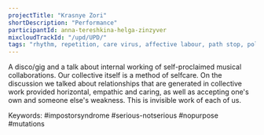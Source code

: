 ```yaml
---
projectTitle: "Krasnye Zori"
shortDescription: "Performance"
participantId: anna-tereshkina-helga-zinzyver
mixcloudTrackId: "/upd/UPD/"
tags: "rhythm, repetition, care virus, affective labour, path stop, political dancefloor, protocols of self-organisation, production drama, yesterday's unalienated celebration"
---
```


A disco/gig and a talk about internal working of self-proclaimed musical collaborations. Our collective itself is a method of selfcare. On the discussion we talked about relationships that are generated in collective work provided horizontal, empathic and caring, as well as accepting one's own and someone else's weakness. This is invisible work of each of us.

Keywords: #impostorsyndrome #serious-notserious #nopurpose #mutations
